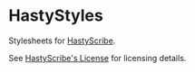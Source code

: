 # HastyStyles

Stylesheets for [HastyScribe](https://h3rald.com/hastyscribe).

See [HastyScribe's License](https://github.com/h3rald/hastyscribe/blob/master/LICENSE.md) for licensing details.

